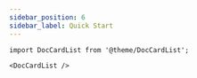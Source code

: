 ```yaml
---
sidebar_position: 6
sidebar_label: Quick Start
---
```





```mdx-code-block
import DocCardList from '@theme/DocCardList';

<DocCardList />
```
